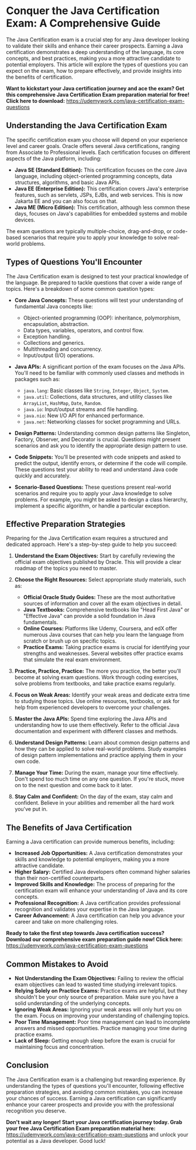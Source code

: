 # Conquer the Java Certification Exam: A Comprehensive Guide

The Java Certification exam is a crucial step for any Java developer looking to validate their skills and enhance their career prospects. Earning a Java certification demonstrates a deep understanding of the language, its core concepts, and best practices, making you a more attractive candidate to potential employers. This article will explore the types of questions you can expect on the exam, how to prepare effectively, and provide insights into the benefits of certification.

**Want to kickstart your Java certification journey and ace the exam? Get this comprehensive Java Certification Exam preparation material for free! Click here to download:** https://udemywork.com/java-certification-exam-questions

## Understanding the Java Certification Exam

The specific certification exam you choose will depend on your experience level and career goals. Oracle offers several Java certifications, ranging from Associate to Professional levels. Each certification focuses on different aspects of the Java platform, including:

*   **Java SE (Standard Edition):** This certification focuses on the core Java language, including object-oriented programming concepts, data structures, algorithms, and basic Java APIs.
*   **Java EE (Enterprise Edition):** This certification covers Java's enterprise features, such as servlets, JSPs, EJBs, and web services. This is now Jakarta EE and you can also focus on that.
*   **Java ME (Micro Edition):** This certification, although less common these days, focuses on Java's capabilities for embedded systems and mobile devices.

The exam questions are typically multiple-choice, drag-and-drop, or code-based scenarios that require you to apply your knowledge to solve real-world problems.

## Types of Questions You'll Encounter

The Java Certification exam is designed to test your practical knowledge of the language. Be prepared to tackle questions that cover a wide range of topics. Here's a breakdown of some common question types:

*   **Core Java Concepts:** These questions will test your understanding of fundamental Java concepts like:
    *   Object-oriented programming (OOP): inheritance, polymorphism, encapsulation, abstraction.
    *   Data types, variables, operators, and control flow.
    *   Exception handling.
    *   Collections and generics.
    *   Multithreading and concurrency.
    *   Input/output (I/O) operations.

*   **Java APIs:** A significant portion of the exam focuses on the Java APIs. You'll need to be familiar with commonly used classes and methods in packages such as:
    *   `java.lang`: Basic classes like `String`, `Integer`, `Object`, `System`.
    *   `java.util`: Collections, data structures, and utility classes like `ArrayList`, `HashMap`, `Date`, `Random`.
    *   `java.io`: Input/output streams and file handling.
    *   `java.nio`: New I/O API for enhanced performance.
    *   `java.net`: Networking classes for socket programming and URLs.

*   **Design Patterns:** Understanding common design patterns like Singleton, Factory, Observer, and Decorator is crucial. Questions might present scenarios and ask you to identify the appropriate design pattern to use.

*   **Code Snippets:** You'll be presented with code snippets and asked to predict the output, identify errors, or determine if the code will compile. These questions test your ability to read and understand Java code quickly and accurately.

*   **Scenario-Based Questions:** These questions present real-world scenarios and require you to apply your Java knowledge to solve problems. For example, you might be asked to design a class hierarchy, implement a specific algorithm, or handle a particular exception.

## Effective Preparation Strategies

Preparing for the Java Certification exam requires a structured and dedicated approach. Here's a step-by-step guide to help you succeed:

1.  **Understand the Exam Objectives:** Start by carefully reviewing the official exam objectives published by Oracle. This will provide a clear roadmap of the topics you need to master.

2.  **Choose the Right Resources:** Select appropriate study materials, such as:
    *   **Official Oracle Study Guides:** These are the most authoritative sources of information and cover all the exam objectives in detail.
    *   **Java Textbooks:** Comprehensive textbooks like "Head First Java" or "Effective Java" can provide a solid foundation in Java fundamentals.
    *   **Online Courses:** Platforms like Udemy, Coursera, and edX offer numerous Java courses that can help you learn the language from scratch or brush up on specific topics.
    *   **Practice Exams:** Taking practice exams is crucial for identifying your strengths and weaknesses. Several websites offer practice exams that simulate the real exam environment.

3.  **Practice, Practice, Practice:** The more you practice, the better you'll become at solving exam questions. Work through coding exercises, solve problems from textbooks, and take practice exams regularly.

4.  **Focus on Weak Areas:** Identify your weak areas and dedicate extra time to studying those topics. Use online resources, textbooks, or ask for help from experienced developers to overcome your challenges.

5.  **Master the Java APIs:** Spend time exploring the Java APIs and understanding how to use them effectively. Refer to the official Java documentation and experiment with different classes and methods.

6.  **Understand Design Patterns:** Learn about common design patterns and how they can be applied to solve real-world problems. Study examples of design pattern implementations and practice applying them in your own code.

7.  **Manage Your Time:** During the exam, manage your time effectively. Don't spend too much time on any one question. If you're stuck, move on to the next question and come back to it later.

8.  **Stay Calm and Confident:** On the day of the exam, stay calm and confident. Believe in your abilities and remember all the hard work you've put in.

## The Benefits of Java Certification

Earning a Java certification can provide numerous benefits, including:

*   **Increased Job Opportunities:** A Java certification demonstrates your skills and knowledge to potential employers, making you a more attractive candidate.
*   **Higher Salary:** Certified Java developers often command higher salaries than their non-certified counterparts.
*   **Improved Skills and Knowledge:** The process of preparing for the certification exam will enhance your understanding of Java and its core concepts.
*   **Professional Recognition:** A Java certification provides professional recognition and validates your expertise in the Java language.
*   **Career Advancement:** A Java certification can help you advance your career and take on more challenging roles.

**Ready to take the first step towards Java certification success? Download our comprehensive exam preparation guide now! Click here:** https://udemywork.com/java-certification-exam-questions

## Common Mistakes to Avoid

*   **Not Understanding the Exam Objectives:** Failing to review the official exam objectives can lead to wasted time studying irrelevant topics.
*   **Relying Solely on Practice Exams:** Practice exams are helpful, but they shouldn't be your only source of preparation. Make sure you have a solid understanding of the underlying concepts.
*   **Ignoring Weak Areas:** Ignoring your weak areas will only hurt you on the exam. Focus on improving your understanding of challenging topics.
*   **Poor Time Management:** Poor time management can lead to incomplete answers and missed opportunities. Practice managing your time during practice exams.
*   **Lack of Sleep:** Getting enough sleep before the exam is crucial for maintaining focus and concentration.

## Conclusion

The Java Certification exam is a challenging but rewarding experience. By understanding the types of questions you'll encounter, following effective preparation strategies, and avoiding common mistakes, you can increase your chances of success. Earning a Java certification can significantly enhance your career prospects and provide you with the professional recognition you deserve.

**Don't wait any longer! Start your Java certification journey today. Grab your free Java Certification Exam preparation material here:** https://udemywork.com/java-certification-exam-questions and unlock your potential as a Java developer. Good luck!
